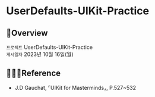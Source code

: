 # UserDefaults-UIKit-Practice
## 🍎Overview
`프로젝트` UserDefaults-UIKit-Practice <br>
`게시일자` 2023년 10월 16일(월) <br>
 
## 👩🏻‍💻Reference

* J.D Gauchat, ⌜UIKit for Masterminds⌟, P.527~532
